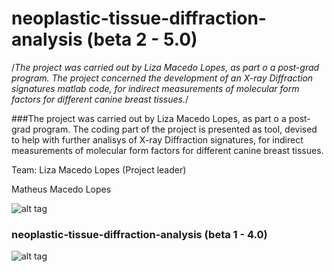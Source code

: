 # neoplastic-tissue-diffraction-analysis (beta 2  - 5.0)

/*The project was carried out by Liza Macedo Lopes, as part o a post-grad program. The project concerned the development of an X-ray Diffraction signatures matlab code, for indirect measurements of molecular form factors for different canine breast tissues.*/

###The project was carried out by Liza Macedo Lopes, as part o a post-grad program. The coding part of the project is presented as tool, devised to help with further analisys of X-ray Diffraction signatures, for indirect measurements of molecular form factors for different canine breast tissues.
 
Team:
  Liza Macedo Lopes (Project leader)
  
  Matheus Macedo Lopes
  
![alt tag](http://i.imgur.com/ccNTAeX.png)

### neoplastic-tissue-diffraction-analysis (beta 1 - 4.0)
![alt tag](http://i.imgur.com/EPn4zVx.png)
